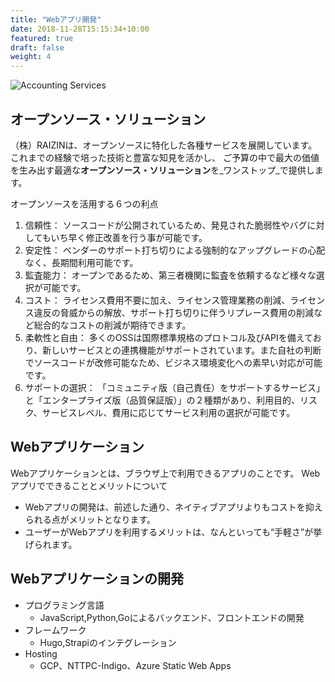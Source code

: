 ```yaml
---
title: "Webアプリ開発"
date: 2018-11-28T15:15:34+10:00
featured: true
draft: false
weight: 4
---
```

![Accounting Services](/images/post/austin-distel-nGc5RT2HmF0-unsplash.jpg)

## オープンソース・ソリューション

（株）RAIZINは、オープンソースに特化した各種サービスを展開しています。
これまでの経験で培った技術と豊富な知見を活かし、
ご予算の中で最大の価値を生み出す最適な**オープンソース・ソリューション**を_ワンストップ_で提供します。

オープンソースを活用する６つの利点

1. 信頼性：	ソースコードが公開されているため、発見された脆弱性やバグに対してもいち早く修正改善を行う事が可能です。
2. 安定性：	ベンダーのサポート打ち切りによる強制的なアップグレードの心配なく、長期間利用可能です。
3. 監査能力：	オープンであるため、第三者機関に監査を依頼するなど様々な選択が可能です。
4. コスト：	ライセンス費用不要に加え、ライセンス管理業務の削減、ライセンス違反の脅威からの解放、サポート打ち切りに伴うリプレース費用の削減など総合的なコストの削減が期待できます。
5. 柔軟性と自由：	多くのOSSは国際標準規格のプロトコル及びAPIを備えており、新しいサービスとの連携機能がサポートされています。また自社の判断でソースコードが改修可能なため、ビジネス環境変化への素早い対応が可能です。
6. サポートの選択：	「コミュニティ版（自己責任）をサポートするサービス」と「エンタープライズ版（品質保証版）」の２種類があり、利用目的、リスク、サービスレベル、費用に応じてサービス利用の選択が可能です。

## Webアプリケーション

Webアプリケーションとは、ブラウザ上で利用できるアプリのことです。
Webアプリでできることとメリットについて
- Webアプリの開発は、前述した通り、ネイティブアプリよりもコストを抑えられる点がメリットとなります。
- ユーザーがWebアプリを利用するメリットは、なんといっても“手軽さ”が挙げられます。

## Webアプリケーションの開発
- プログラミング言語
    - JavaScript,Python,Goによるバックエンド、フロントエンドの開発
- フレームワーク
    - Hugo,Strapiのインテグレーション
- Hosting
    - GCP、NTTPC-Indigo、Azure Static Web Apps